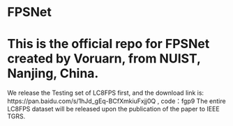 # FPSNet
<h1>This is the official repo for FPSNet created by Voruarn, from NUIST, Nanjing, China. </h1>
<p>We release the Testing set of LC8FPS first, and the download link is: https://pan.baidu.com/s/1hJd_gEq-BCfXmkiuFxjj0Q , code：fgp9
The entire LC8FPS dataset will be released upon the publication of the paper to IEEE TGRS.</p>
